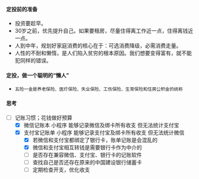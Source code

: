 #### 定投前的准备
- 投资要趁早。
- 30岁之前，优先提升自己。如果要租房，尽量住得离工作近一点，住得离钱近一点。
- 人到中年，规划好家庭消费的核心在于：可选消费降级，必需消费走量。
- 人性的不耐和懒惰，是人们陷入贫穷的根本原因。我们想要变得富有，就不能犯同样的错误。
#### 定投，做一个聪明的“懒人”
- `五险一金是养老保险、医疗保险、失业保险、工伤保险、生育保险和住房公积金的统称`
#### 思考
- [ ] 记账习惯；花钱做好预算
    - [x] 微信记账本 小程序 能够记录微信及绑卡所有收支 但无法统计支付宝
    - [x] 支付宝记账单 小程序 能够记录支付宝及绑卡所有收支 但无法统计微信
      - [x] 若微信和支付宝都绑定了银行卡，账单记账是会混乱的
      - [x] 微信和支付宝相互转钱是需要银行卡作为中介的
      - [ ] 是否存在兼容微信、支付宝、银行卡的记账软件
      - [ ] 查找自己是否还存在原来的中国建设银行储蓄卡    
      - [ ] 定期检查开支，优化收支